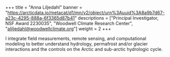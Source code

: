 +++
title = "Anna Liljedahl"
banner = "https://arcticdata.io/metacat/d1/mn/v2/object/urn%3Auuid%3A8a9b7d67-a23c-4295-888a-6f3365d87b41"
descriptions = ["Principal Investigator, NSF Award 2230035", "Woodwell Climate Research Center", "aliljedahl@woodwellclimate.org"]
weight = 2
+++

I integrate field measurements, remote sensing, and computational modeling to better understand hydrology, permafrost and/or glacier interactions and the controls on the Arctic and sub-arctic hydrologic cycle.
